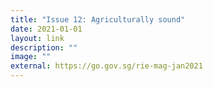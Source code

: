 ```yaml
---
title: "Issue 12: Agriculturally sound"
date: 2021-01-01
layout: link
description: ""
image: ""
external: https://go.gov.sg/rie-mag-jan2021
---
```

